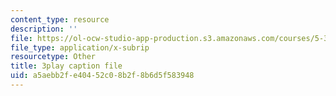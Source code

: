 ```yaml
---
content_type: resource
description: ''
file: https://ol-ocw-studio-app-production.s3.amazonaws.com/courses/5-310-laboratory-chemistry-fall-2019/a5aebb2fe40452c08b2f8b6d5f583948_JIw9mnVeFig.vtt
file_type: application/x-subrip
resourcetype: Other
title: 3play caption file
uid: a5aebb2f-e404-52c0-8b2f-8b6d5f583948
---
```

